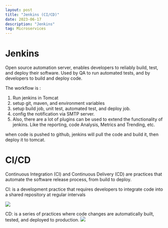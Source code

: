 ```yaml
---
layout: post
title: "Jenkins (CI/CD)"
date: 2023-06-17
description: "Jenkins"
tag: Microservices
---
```


# Jenkins

Open source automation server, enables developers to reliably build, test, and deploy their software. Used by QA to run automated tests, and by developers to build and deploy code.

The workflow is :

1. Run jenkins in Tomcat
2. setup git, maven, and environment variables
3. setup build job, unit test, automated test, and deploy job.
4. config the notification via SMTP server.
5. Also, there are a lot of plugins can be used to extend the functionality of jenkins. Like the reporting, code Analysis, Metrics and Trending, etc.

when code is pushed to github, jenkins will pull the code and build it, then deploy it to tomcat.

# CI/CD

Continuous Integration (CI) and Continuous Delivery (CD) are practices that automate the software release process, from build to deploy.

CI: is a development practice that requires developers to integrate code into a shared repository at regular intervals

<img src="https://upload-images.jianshu.io/upload_images/6464255-1b6e3bfdbece1492.jpg">

CD: is a series of practices where code changes are automatically built, tested, and deployed to production.
<img  src="https://upload-images.jianshu.io/upload_images/6464255-ba088ec7257062c0.jpg">
